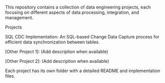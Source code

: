This repository contains a collection of data engineering projects, each focusing on different aspects of data processing, integration, and management.

Projects

SQL CDC Implementation: An SQL-based Change Data Capture process for efficient data synchronization between tables.

[Other Project 1]: (Add description when available)

[Other Project 2]: (Add description when available)

Each project has its own folder with a detailed README and implementation files.
